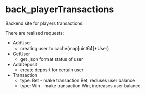 # back_playerTransactions

Backend site for players transactions.

There are realised requests:

* AddUser
    - creating user to cache(map[uint64]*User)
* GetUser
    - get .json format status of user
* AddDeposit
    - create deposit for certain user
* Transaction
    - type: Bet - make transaction Bet, reduses user balance
    - type: Win - make transaction Win, increases user balance
